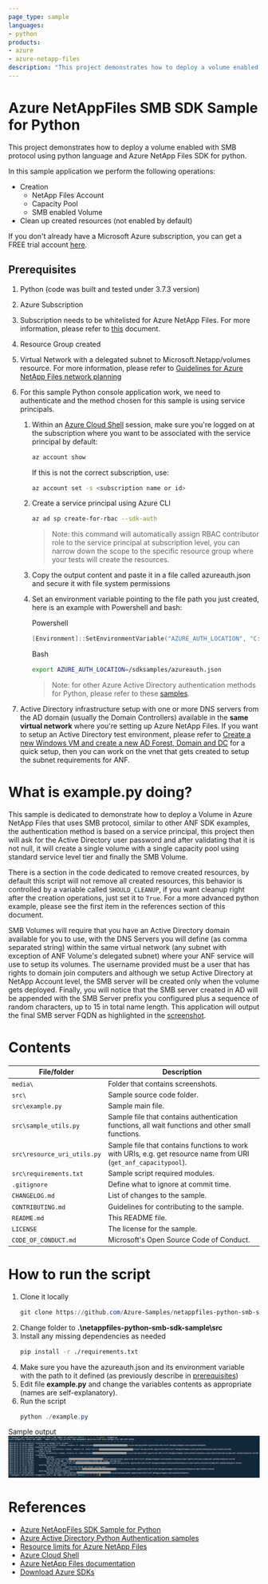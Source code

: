```yaml
---
page_type: sample
languages:
- python
products:
- azure
- azure-netapp-files
description: "This project demonstrates how to deploy a volume enabled with SMB protocol using python language and Azure NetApp Files SDK for python."
---
```


# Azure NetAppFiles SMB SDK Sample for Python

This project demonstrates how to deploy a volume enabled with SMB protocol using python language and Azure NetApp Files SDK for python.

In this sample application we perform the following operations:

- Creation
  - NetApp Files Account
  - Capacity Pool
  - SMB enabled Volume
- Clean up created resources (not enabled by default)

If you don't already have a Microsoft Azure subscription, you can get a FREE trial account [here](http://go.microsoft.com/fwlink/?LinkId=330212).

## Prerequisites

1. Python (code was built and tested under 3.7.3 version)
2. Azure Subscription
3. Subscription needs to be whitelisted for Azure NetApp Files. For more information, please refer to [this](https://docs.microsoft.com/azure/azure-netapp-files/azure-netapp-files-register#waitlist) document.
4. Resource Group created
5. Virtual Network with a delegated subnet to Microsoft.Netapp/volumes resource. For more information, please refer to [Guidelines for Azure NetApp Files network planning](https://docs.microsoft.com/en-us/azure/azure-netapp-files/azure-netapp-files-network-topologies)
6. For this sample Python console application work, we need to authenticate and the method chosen for this sample is using service principals.
    1. Within an [Azure Cloud Shell](https://docs.microsoft.com/en-us/azure/cloud-shell/quickstart) session, make sure you're logged on at the subscription where you want to be associated with the service principal by default:
        
        ```bash
        az account show
        ```
   
        If this is not the correct subscription, use:
   
        ```bash
        az account set -s <subscription name or id>  
        ```

    2. Create a service principal using Azure CLI
        
        ```bash
        az ad sp create-for-rbac --sdk-auth
        ```

        >Note: this command will automatically assign RBAC contributor role to the service principal at subscription level, you can narrow down the scope to the specific resource group where your tests will create the resources.

    3. Copy the output content and paste it in a file called azureauth.json and secure it with file system permissions
    4. Set an environment variable pointing to the file path you just created, here is an example with Powershell and bash:

        Powershell
   
        ```powershell
        [Environment]::SetEnvironmentVariable("AZURE_AUTH_LOCATION", "C:\sdksample\azureauth.json", "User")
        ```
        
        Bash

        ```bash
        export AZURE_AUTH_LOCATION=/sdksamples/azureauth.json
        ```

        >Note: for other Azure Active Directory authentication methods for Python, please refer to these [samples](https://github.com/AzureAD/microsoft-authentication-library-for-python/tree/dev/sample).
    
1. Active Directory infrastructure setup with one or more DNS servers from the AD domain (usually the Domain Controllers) available in the **same virtual network** where you're setting up Azure NetApp Files. If you want to setup an Active Directory test environment, please refer to [Create a new Windows VM and create a new AD Forest, Domain and DC](https://github.com/Azure/azure-quickstart-templates/tree/master/active-directory-new-domain#create-a-new-windows-vm-and-create-a-new-ad-forest-domain-and-dc) for a quick setup, then you can work on the vnet that gets created to setup the subnet requirements for ANF.

# What is example.py doing? 

This sample is dedicated to demonstrate how to deploy a Volume in Azure NetApp Files that uses SMB protocol, similar to other ANF SDK examples, the authentication method is based on a service principal, this project then will ask for the Active Directory user password and after validating that it is not null, it will create a single volume with a single capacity pool using standard service level tier and finally the SMB Volume.

There is a section in the code dedicated to remove created resources, by default this script will not remove all created resources, this behavior is controlled by a variable called `SHOULD_CLEANUP`, if you want cleanup right after the creation operations, just set it to `True`. For a more advanced python example, please see the first item in the references section of this document.

SMB Volumes will require that you have an Active Directory domain available for you to use, with the DNS Servers you will define (as comma separated string) within the same virtual network (any subnet with exception of ANF Volume's delegated subnet) where your ANF service will use to setup its volumes. The username provided must be a user that has rights to domain join computers and although we setup Active Directory at NetApp Account level, the SMB server will be created only when the volume gets deployed. Finally, you will notice that the SMB server created in AD will be appended with the SMB Server prefix you configured plus a sequence of random characters, up to 15 in total name length. This application will output the final SMB server FQDN as highlighted in the [screenshot](#SampleOutput).

# Contents

| File/folder                 | Description                                                                                                      |
|-----------------------------|------------------------------------------------------------------------------------------------------------------|
| `media\`                       | Folder that contains screenshots.                                                                                              |
| `src\`                       | Sample source code folder.                                                                                              |
| `src\example.py`            | Sample main file.                                                                                                |
| `src\sample_utils.py`       | Sample file that contains authentication functions, all wait functions and other small functions.                |
| `src\resource_uri_utils.py` | Sample file that contains functions to work with URIs, e.g. get resource name from URI (`get_anf_capacitypool`). |
| `src\requirements.txt`       | Sample script required modules.                                                                                  |
| `.gitignore`                | Define what to ignore at commit time.                                                                            |
| `CHANGELOG.md`              | List of changes to the sample.                                                                                   |
| `CONTRIBUTING.md`           | Guidelines for contributing to the sample.                                                                       |
| `README.md`                 | This README file.                                                                                                |
| `LICENSE`                   | The license for the sample.                                                                                      |
| `CODE_OF_CONDUCT.md`        | Microsoft's Open Source Code of Conduct.                                                                         |

# How to run the script

1. Clone it locally
    ```powershell
    git clone https://github.com/Azure-Samples/netappfiles-python-smb-sdk-sample.git
    ```
2. Change folder to **.\netappfiles-python-smb-sdk-sample\src**
3. Install any missing dependencies as needed
    ```bash
    pip install -r ./requirements.txt
    ```
4. Make sure you have the azureauth.json and its environment variable with the path to it defined (as previously describe in [prerequisites](#Prerequisites))
5. Edit file **example.py** and change the variables contents as appropriate (names are self-explanatory).
6. Run the script
    ```powershell
    python ./example.py
    ```

Sample output<a name="SampleOutput"></a>
![e2e execution](./media/e2e-Python.png)

# References

- [Azure NetAppFiles SDK Sample for Python](https://docs.microsoft.com/en-us/samples/azure-samples/netappfiles-python-sdk-sample/azure-netappfiles-sdk-sample-for-python/)
- [Azure Active Directory Python Authentication samples](https://github.com/AzureAD/microsoft-authentication-library-for-python/tree/dev/sample)
- [Resource limits for Azure NetApp Files](https://docs.microsoft.com/en-us/azure/azure-netapp-files/azure-netapp-files-resource-limits)
- [Azure Cloud Shell](https://docs.microsoft.com/en-us/azure/cloud-shell/quickstart)
- [Azure NetApp Files documentation](https://docs.microsoft.com/en-us/azure/azure-netapp-files/)
- [Download Azure SDKs](https://azure.microsoft.com/downloads/) 
 
